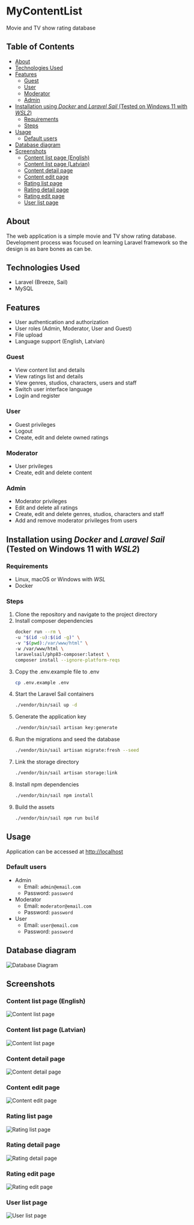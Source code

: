 # MyContentList

Movie and TV show rating database

## Table of Contents

-   [About](#about)
-   [Technologies Used](#technologies-used)
-   [Features](#features)
    -   [Guest](#guest)
    -   [User](#user)
    -   [Moderator](#moderator)
    -   [Admin](#admin)
-   [Installation using _Docker_ and _Laravel Sail_ (Tested on Windows 11 with _WSL2_)](#installation-using-docker-and-laravel-sail-tested-on-windows-11-with-wsl2)
    -   [Requirements](#requirements)
    -   [Steps](#steps)
-   [Usage](#usage)
    -   [Default users](#default-users)
-   [Database diagram](#database-diagram)
-   [Screenshots](#screenshots)
    -   [Content list page (English)](#content-list-page-english)
    -   [Content list page (Latvian)](#content-list-page-latvian)
    -   [Content detail page](#content-detail-page)
    -   [Content edit page](#content-edit-page)
    -   [Rating list page](#rating-list-page)
    -   [Rating detail page](#rating-detail-page)
    -   [Rating edit page](#rating-edit-page)
    -   [User list page](#user-list-page)

## About

The web application is a simple movie and TV show rating database. Development process was focused on learning Laravel framework so the design is as bare bones as can be.

## Technologies Used

-   Laravel (Breeze, Sail)
-   MySQL

## Features

-   User authentication and authorization
-   User roles (Admin, Moderator, User and Guest)
-   File upload
-   Language support (English, Latvian)

### Guest

-   View content list and details
-   View ratings list and details
-   View genres, studios, characters, users and staff
-   Switch user interface language
-   Login and register

### User

-   Guest privileges
-   Logout
-   Create, edit and delete owned ratings

### Moderator

-   User privileges
-   Create, edit and delete content

### Admin

-   Moderator privileges
-   Edit and delete all ratings
-   Create, edit and delete genres, studios, characters and staff
-   Add and remove moderator privileges from users

## Installation using _Docker_ and _Laravel Sail_ (Tested on Windows 11 with _WSL2_)

### Requirements

-   Linux, macOS or Windows with _WSL_
-   Docker

### Steps

1. Clone the repository and navigate to the project directory
2. Install composer dependencies
    ```bash
    docker run --rm \
    -u "$(id -u):$(id -g)" \
    -v "$(pwd):/var/www/html" \
    -w /var/www/html \
    laravelsail/php83-composer:latest \
    composer install --ignore-platform-reqs
    ```
3. Copy the .env.example file to .env
    ```bash
    cp .env.example .env
    ```
4. Start the Laravel Sail containers
    ```bash
    ./vendor/bin/sail up -d
    ```
5. Generate the application key
    ```bash
    ./vendor/bin/sail artisan key:generate
    ```
6. Run the migrations and seed the database
    ```bash
    ./vendor/bin/sail artisan migrate:fresh --seed
    ```
7. Link the storage directory
    ```bash
    ./vendor/bin/sail artisan storage:link
    ```
8. Install npm dependencies
    ```bash
    ./vendor/bin/sail npm install
    ```
9. Build the assets
    ```bash
    ./vendor/bin/sail npm run build
    ```

## Usage

Application can be accessed at <http://localhost>

### Default users

-   Admin
    -   Email: `admin@email.com`
    -   Password: `password`
-   Moderator
    -   Email: `moderator@email.com`
    -   Password: `password`
-   User
    -   Email: `user@email.com`
    -   Password: `password`

## Database diagram

![Database Diagram](./screenshots/database_diagram.svg)

## Screenshots

### Content list page (English)

![Content list page](./screenshots/content_list_eng.png)

### Content list page (Latvian)

![Content list page](./screenshots/content_list_lat.png)

### Content detail page

![Content detail page](./screenshots/content_detail.png)

### Content edit page

![Content edit page](./screenshots/content_edit.png)

### Rating list page

![Rating list page](./screenshots/rating_list.png)

### Rating detail page

![Rating detail page](./screenshots/rating_detail.png)

### Rating edit page

![Rating edit page](./screenshots/rating_edit.png)

### User list page

![User list page](./screenshots/user_list.png)
